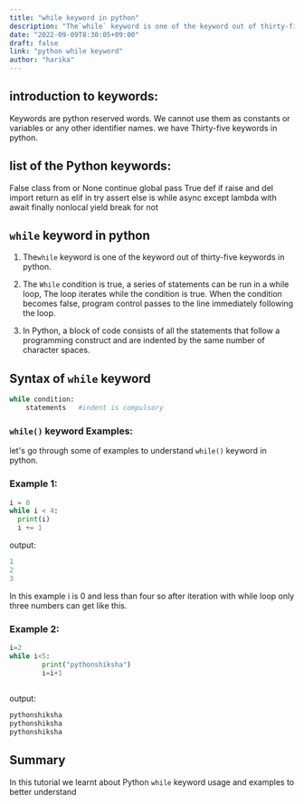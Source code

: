 ```yaml
---
title: "while keyword in python"
description: "The`while` keyword is one of the keyword out of thirty-five keywords in python"
date: "2022-09-09T8:30:05+09:00"
draft: false
link: "python while keyword"
author: "harika"
---
```


## introduction to keywords:

Keywords are python reserved words.
We cannot use them as constants or variables or any other identifier names.
we have Thirty-five keywords in python.

## list of the Python keywords:

False               class               from                or
None                continue            global              pass
True                def                 if                  raise
and                 del                 import              return
as                  elif                in                  try
assert              else                is                  while
async               except              lambda              with
await               finally             nonlocal            yield
break               for                 not  

## `while` keyword in python

1. The`while` keyword is one of the keyword out of thirty-five keywords in python.

2. The `While` condition is true, a series of statements can be run in a while loop, The loop iterates while the condition is true.
When the condition becomes false, program control passes to the line immediately following the loop.

3. In Python, a block of code consists of all the statements that follow a programming construct and are indented by the same number of character spaces. 

## Syntax of `while`  keyword

```python
while condition:
    statements   #indent is compulsory
```

### `while()` keyword Examples:

let's go through some of examples to understand `while()` keyword in python.

### Example 1:

```python
i = 0
while i < 4:
  print(i)
  i += 1
```
output:
```python
1
2
3
```
In this example i is 0 and less than four so after iteration with while loop only three numbers can get like this.

### Example 2:

```python
i=2
while i<5:
        print("pythonshiksha")
        i=i+1
        
```
output:

```python
pythonshiksha
pythonshiksha
pythonshiksha

```
## Summary
In this tutorial we learnt about Python `while` keyword usage and examples to better understand